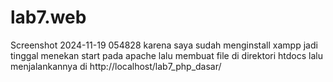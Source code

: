 # lab7.web
Screenshot 2024-11-19 054828
karena saya sudah menginstall xampp jadi tinggal menekan start pada apache lalu membuat file di direktori htdocs lalu menjalankannya di http://localhost/lab7_php_dasar/
